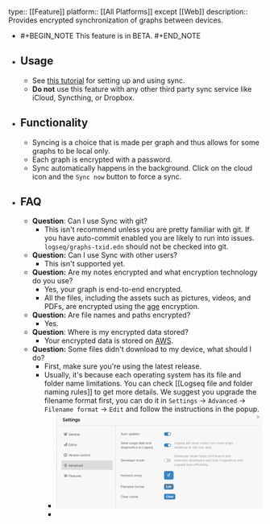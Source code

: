 type:: [[Feature]]
platform:: [[All Platforms]] except [[Web]]
description:: Provides encrypted synchronization of graphs between devices.

- #+BEGIN_NOTE
  This feature is in BETA.
  #+END_NOTE
- ## Usage
	- See [this tutorial](https://blog.logseq.com/how-to-setup-and-use-logseq-sync/) for setting up and using sync.
	- **Do not** use this feature with any other third party sync service like iCloud, Syncthing, or Dropbox.
- ## Functionality
	- Syncing is a choice that is made per graph and thus allows for some graphs to be local only.
	- Each graph is encrypted with a password.
	- Sync automatically happens in the background. Click on the cloud icon and the `Sync now` button to force a sync.
- ## FAQ
	- **Question**: Can I use Sync with git?
		- This isn't recommend unless you are pretty familiar with git. If you have auto-commit enabled you are likely to run into issues. `logseq/graphs-txid.edn` should not be checked into git.
	- **Question:** Can I use Sync with other users?
		- This isn't supported yet.
	- **Question:** Are my notes encrypted and what encryption technology do you use?
		- Yes, your graph is end-to-end encrypted.
		- All the files, including the assets such as pictures, videos, and PDFs, are encrypted using the [age](https://age-encryption.org/) encryption.
	- **Question:** Are file names and paths encrypted?
		- Yes.
	- **Question**: Where is my encrypted data stored?
		- Your encrypted data is stored on [AWS](https://aws.amazon.com/).
	- **Question:** Some files didn't download to my device, what should I do?
		- First, make sure you're using the latest release.
		- Usually, it's because each operating system has its file and folder name limitations. You can check [[Logseq file and folder naming rules]] to get more details. We suggest you upgrade the filename format first, you can do it in `Settings` -> `Advanced` -> `Filename format` -> `Edit` and follow the instructions in the popup.
			- ![CleanShot 2022-11-06 at 23.07.43.png](../assets/CleanShot_2022-11-06_at_23.07.43_1667747274130_0.png)
			-